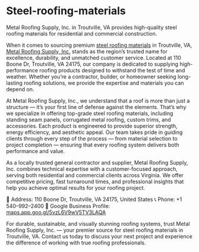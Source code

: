 # Steel-roofing-materials
Metal Roofing Supply, Inc. in Troutville, VA provides high-quality steel roofing materials for residential and commercial construction.

When it comes to sourcing premium [steel roofing materials](https://maps.app.goo.gl/5vzL6V9wV5TV3LAQA) in Troutville, VA, [Metal Roofing Supply, Inc.](https://maps.app.goo.gl/5vzL6V9wV5TV3LAQA) stands as the region’s trusted name for excellence, durability, and unmatched customer service. Located at 110 Boone Dr, Troutville, VA 24175, our company is dedicated to supplying high-performance roofing products designed to withstand the test of time and weather. Whether you’re a contractor, builder, or homeowner seeking long-lasting roofing solutions, we provide the expertise and materials you can depend on.

At Metal Roofing Supply, Inc., we understand that a roof is more than just a structure — it’s your first line of defense against the elements. That’s why we specialize in offering top-grade steel roofing materials, including standing seam panels, corrugated metal roofing, custom trims, and accessories. Each product is engineered to provide superior strength, energy efficiency, and aesthetic appeal. Our team takes pride in guiding clients through every step of the process — from material selection to project completion — ensuring that every roofing system delivers both performance and value.

As a locally trusted general contractor and supplier, Metal Roofing Supply, Inc. combines technical expertise with a customer-focused approach, serving both residential and commercial clients across Virginia. We offer competitive pricing, fast turnaround times, and professional insights that help you achieve optimal results for your roofing project.

📍 Address: 110 Boone Dr, Troutville, VA 24175, United States
📞 Phone: +1 540–992–2400
🔗 Google Business Profile: [maps.app.goo.gl/5vzL6V9wV5TV3LAQA](https://maps.app.goo.gl/5vzL6V9wV5TV3LAQA)

For durable, sustainable, and visually stunning roofing systems, trust Metal Roofing Supply, Inc. — your premier source for steel roofing materials in Troutville, VA. Contact us today to discuss your next project and experience the difference of working with true roofing professionals.
